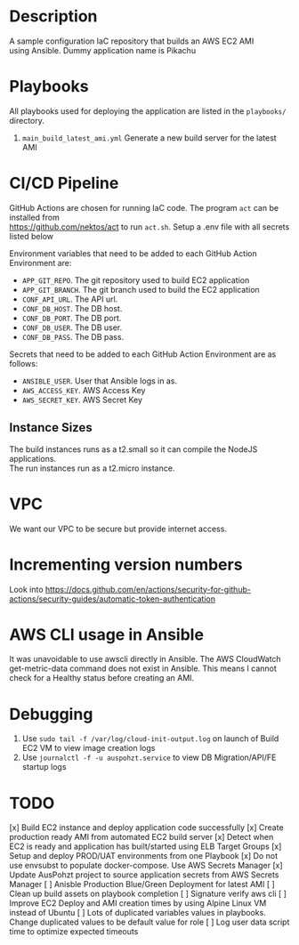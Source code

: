# Description
A sample configuration IaC repository that builds an AWS EC2 AMI   
using Ansible. Dummy application name is Pikachu

# Playbooks     
All playbooks used for deploying the application are listed in the `playbooks/` directory.  
1. `main_build_latest_ami.yml` Generate a new build server for the latest AMI

# CI/CD Pipeline
GitHub Actions are chosen for running IaC code. The program `act` can be installed from   
https://github.com/nektos/act to run `act.sh`. Setup a .env file with all secrets listed below
 
Environment variables that need to be added to each GitHub Action Environment are:  
- `APP_GIT_REPO`. The git repository used to build EC2 application
- `APP_GIT_BRANCH`. The git branch used to build the EC2 application
- `CONF_API_URL`. The API url.
- `CONF_DB_HOST`. The DB host.
- `CONF_DB_PORT`. The DB port.
- `CONF_DB_USER`. The DB user.
- `CONF_DB_PASS`. The DB pass.


Secrets that need to be added to each GitHub Action Environment are as follows:  
- `ANSIBLE_USER`. User that Ansible logs in as.  
- `AWS_ACCESS_KEY`. AWS Access Key  
- `AWS_SECRET_KEY`. AWS Secret Key

## Instance Sizes 
The build instances runs as a t2.small so it can compile the NodeJS applications.  
The run instances run as a t2.micro instance.  
 
# VPC  
We want our VPC to be secure but provide internet access. 

# Incrementing version numbers 
Look into https://docs.github.com/en/actions/security-for-github-actions/security-guides/automatic-token-authentication   

# AWS CLI usage in Ansible 
It was unavoidable to use awscli directly in Ansible. The AWS CloudWatch get-metric-data command does not exist in 
Ansible. This means I cannot check for a Healthy status before creating an AMI. 

# Debugging 
1. Use `sudo tail -f /var/log/cloud-init-output.log` on launch of Build EC2 VM to view image creation logs
2. Use `journalctl -f -u auspohzt.service` to view DB Migration/API/FE startup logs

# TODO 
[x] Build EC2 instance and deploy application code successfully
[x] Create production ready AMI from automated EC2 build server 
[x] Detect when EC2 is ready and application has built/started using ELB Target Groups
[x] Setup and deploy PROD/UAT environments from one Playbook
[x] Do not use envsubst to populate docker-compose. Use AWS Secrets Manager
[x] Update AusPohzt project to source application secrets from AWS Secrets Manager
[ ] Anisble Production Blue/Green Deployment for latest AMI
[ ] Clean up build assets on playbook completion
[ ] Signature verify aws cli
[ ] Improve EC2 Deploy and AMI creation times by using Alpine Linux VM instead of Ubuntu
[ ] Lots of duplicated variables values in playbooks. Change duplicated values to be default value for role
[ ] Log user data script time to optimize expected timeouts 
